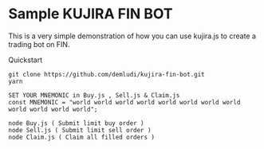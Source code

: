 # Sample KUJIRA FIN BOT
This is a very simple demonstration of how you can use kujira.js to create a trading bot on FIN.

Quickstart
```
git clone https://github.com/demludi/kujira-fin-bot.git 
yarn 

SET YOUR MNEMONIC in Buy.js , Sell.js & Claim.js
const MNEMONIC = "world world world world world world world world world world world world";

node Buy.js ( Submit limit buy order ) 
node Sell.js ( Submit limit sell order ) 
node Claim.js ( Claim all filled orders )
```

